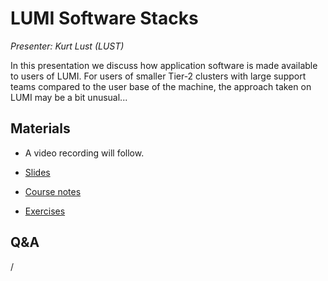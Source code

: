 # LUMI Software Stacks

*Presenter: Kurt Lust (LUST)*

In this presentation we discuss how application software is made available to
users of LUMI. For users of smaller Tier-2 clusters with large support teams compared
to the user base of the machine, the approach taken on LUMI may be a bit unusual...


## Materials

<!--
Materials will be made available after the lecture
-->

<!--
<video src="https://462000265.lumidata.eu/2day-next/recordings/05-SoftwareStacks.mp4" controls="controls"></video>
-->
-   A video recording will follow.

-   [Slides](https://462000265.lumidata.eu/2day-next/files/LUMI-2day-next-05-SoftwareStacks.pdf)

-   [Course notes](05-SoftwareStacks.md)

-   [Exercises](E05-SoftwareStacks.md)


## Q&A

/

